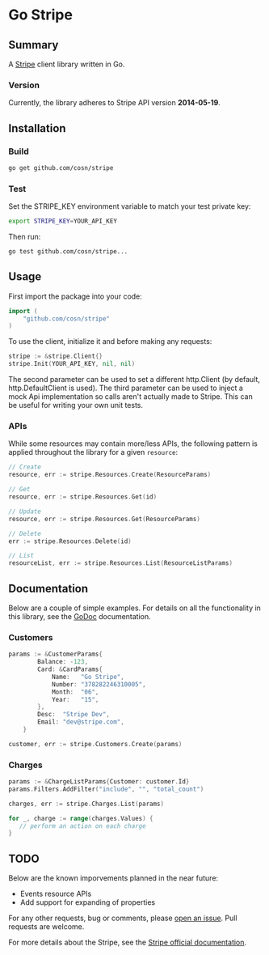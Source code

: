 Go Stripe
========

## Summary

A [Stripe](https://stripe.com) client library written in Go.

### Version

Currently, the library adheres to Stripe API version **2014-05-19**.

## Installation

### Build

```sh
go get github.com/cosn/stripe
```

### Test

Set the STRIPE_KEY environment variable to match your test private key:
```sh
export STRIPE_KEY=YOUR_API_KEY
```

Then run:
```sh
go test github.com/cosn/stripe...
```

## Usage

First import the package into your code:
```go
import (
    "github.com/cosn/stripe"
)
```

To use the client, initialize it and before making any requests:
```go
stripe := &stripe.Client{}
stripe.Init(YOUR_API_KEY, nil, nil)
```

The second parameter can be used to set a different http.Client (by default, http.DefaultClient is used). 
The third parameter can be used to inject a mock Api implementation so calls aren't actually made to Stripe. This can be useful for writing your own unit tests.

### APIs

While some resources may contain more/less APIs, the following pattern is applied throughout the library for a given `resource`:

```go
// Create 
resource, err := stripe.Resources.Create(ResourceParams)

// Get
resource, err := stripe.Resources.Get(id)

// Update
resource, err := stripe.Resources.Get(ResourceParams)

// Delete
err := stripe.Resources.Delete(id)

// List
resourceList, err := stripe.Resources.List(ResourceListParams)
```

## Documentation

Below are a couple of simple examples. For details on all the functionality in this library, see the [GoDoc](http://godoc.org/github.com/cosn/stripe) documentation.

### Customers

```go
params := &CustomerParams{
		Balance: -123,
		Card: &CardParams{
			Name:   "Go Stripe",
			Number: "378282246310005",
			Month:  "06",
			Year:   "15",
		},
		Desc:  "Stripe Dev",
		Email: "dev@stripe.com",
	}

customer, err := stripe.Customers.Create(params)
```

### Charges

```go
params := &ChargeListParams{Customer: customer.Id}
params.Filters.AddFilter("include", "", "total_count")

charges, err := stripe.Charges.List(params)

for _, charge := range(charges.Values) {
   // perform an action on each charge
}
```

## TODO

Below are the known imporvements planned in the near future:

- Events resource APIs
- Add support for expanding of properties

For any other requests, bug or comments, please [open an issue](https://github.com/cosn/stripe/issues/new). 
Pull requests are welcome.

For more details about the Stripe, see the [Stripe official documentation](https://stripe.com/docs).
